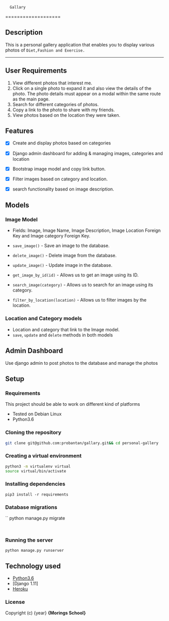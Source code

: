       Gallary
===================
## Description
This is a personal gallery application that enables you to display various photos of ```Diet,Fashion and Exercise.```

------------------------------------------------------------------------

## User Requirements

1. View different photos that interest me.
2. Click on a single photo to expand it and also view the details of the photo. The photo details must appear on a modal within the same route as the main page.
3. Search for different categories of photos.
4. Copy a link to the photo to share with my friends.
5. View photos based on the location they were taken.

## Features

+ [x] Create and display photos based on categories
+ [x] Django admin dashboard for adding & managing images, categories and location
+ [x] Bootstrap image model and copy link button.
+ [x] Filter images based on category and location.
+ [x] search functionality based on image description.




## Models
### Image Model
* Fields: Image, Image Name, Image Description, Image Location Foreign Key and Image category Foreign Key.

* `save_image()` - Save an image to the database.
* `delete_image()` - Delete image from the database.
* `update_image()` - Update image in the database.
* `get_image_by_id(id)` - Allows us to get an image using its ID.
* `search_image(category)` - Allows us to search for an image using its category.
* `filter_by_location(location)` - Allows us to filter images by the location.

### Location and Category models
* Location and category that link to the Image model.
* `save`, `update` and `delete` methods in both models

## Admin Dashboard
Use django admin to post photos to the database and manage the photos

## Setup

### Requirements
This project should be able to work on different kind of platforms
* Tested on Debian Linux
* Python3.6

### Cloning the repository
```bash
git clone git@github.com:probantan/gallary.git&& cd personal-gallery
```

### Creating a virtual environment

```bash
python3 -m virtualenv virtual
source virtual/bin/activate
```
### Installing dependencies
```
pip3 install -r requirements
```




### Database migrations

``
python manage.py migrate
```


```

### Running the server 
```
python manage.py runserver
```



## Technology used

* [Python3.6](https://www.python.org/)
* [Django 1.11]
* [Heroku](https://heroku.com)




### License
Copyright (c) {year} **{Morings School}**